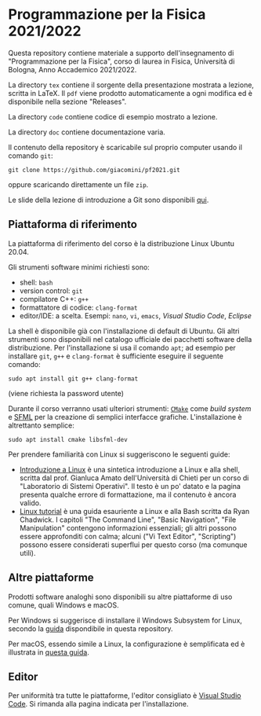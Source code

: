 # Programmazione per la Fisica 2021/2022

Questa repository contiene materiale a supporto dell'insegnamento di "Programmazione per la Fisica", corso di laurea in
Fisica, Università di Bologna, Anno Accademico 2021/2022.

La directory `tex` contiene il sorgente della presentazione mostrata a lezione, scritta in LaTeX. Il `pdf` viene
prodotto automaticamente a ogni modifica ed è disponibile nella sezione "Releases".

La directory `code` contiene codice di esempio mostrato a lezione.

La directory `doc` contiene documentazione varia.

Il contenuto della repository è scaricabile sul proprio computer usando il comando `git`:

```shell
git clone https://github.com/giacomini/pf2021.git
```

oppure scaricando direttamente un file `zip`.

Le slide della lezione di introduzione a Git sono disponibili [qui](https://github.com/rsreds/git_course/blob/main/README.md).

## Piattaforma di riferimento

La piattaforma di riferimento del corso è la distribuzione Linux Ubuntu 20.04.

Gli strumenti software minimi richiesti sono:

* shell: `bash`
* version control: `git`
* compilatore C++: `g++`
* formattatore di codice: `clang-format`
* editor/IDE: a scelta. Esempi: `nano`, `vi`, `emacs`, _Visual Studio Code_, _Eclipse_

La shell è disponibile già con l'installazione di default di Ubuntu. Gli altri strumenti sono disponibili nel catalogo
ufficiale dei pacchetti software della distribuzione. Per l'installazione si usa il comando `apt`; ad esempio per
installare `git`, `g++` e `clang-format` è sufficiente eseguire il seguente comando:

```shell
sudo apt install git g++ clang-format
```

(viene richiesta la password utente)

Durante il corso verranno usati ulteriori strumenti: [`CMake`](https://cmake.org/) come _build system_ e [SFML](https://sfml-dev.org/) per la creazione di semplici interfacce grafiche. L'installazione è altrettanto semplice:

```shell
sudo apt install cmake libsfml-dev
```

Per prendere familiarità con Linux si suggeriscono le seguenti guide:

* [Introduzione a Linux](https://www.sci.unich.it/~amato/teaching/old/labdati10/lezioni/linux/linux.php) è una sintetica
  introduzione a Linux e alla shell, scritta dal prof. Gianluca Amato dell'Università di Chieti per un corso di
  "Laboratorio di Sistemi Operativi". Il testo è un po' datato e la pagina presenta qualche errore di formattazione, ma
  il contenuto è ancora valido.
* [Linux tutorial](https://ryanstutorials.net/linuxtutorial/) è una guida esauriente a Linux e alla Bash scritta da Ryan
  Chadwick. I capitoli "The Command Line", "Basic Navigation", "File Manipulation" contengono informazioni essenziali;
  gli altri possono essere approfonditi con calma; alcuni ("Vi Text Editor", "Scripting") possono essere considerati
  superflui per questo corso (ma comunque utili).

## Altre piattaforme

Prodotti software analoghi sono disponibili su altre piattaforme di uso comune, quali Windows e macOS.

Per Windows si suggerisce di installare il Windows Subsystem for Linux, secondo la [guida](doc/WSLGuide.md) dispondibile
in questa repository.

Per macOS, essendo simile a Linux, la configurazione è semplificata ed è illustrata in [questa
guida](doc/macOSGuide.md).

## Editor

Per uniformità tra tutte le piattaforme, l'editor consigliato è [Visual Studio Code](https://code.visualstudio.com/). Si
rimanda alla pagina indicata per l'installazione.

